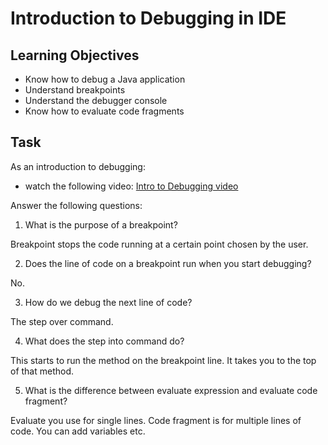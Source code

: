 # Introduction to Debugging in IDE

## Learning Objectives
- Know how to debug a Java application
- Understand breakpoints
- Understand the debugger console
- Know how to evaluate code fragments

## Task
As an introduction to debugging:
- watch the following video: [Intro to Debugging video](https://youtu.be/ErVZrVWZrko)


Answer the following questions:
1. What is the purpose of a breakpoint?

Breakpoint stops the code running at a certain point chosen by the user.

2. Does the line of code on a breakpoint run when you start debugging?

No.

3. How do we debug the next line of code?

The step over command.

4. What does the step into command do?

This starts to run the method on the breakpoint line. It takes you to the top of that method.

5. What is the difference between evaluate expression and evaluate code fragment?

Evaluate you use for single lines. Code fragment is for multiple lines of code. You can add variables etc.


